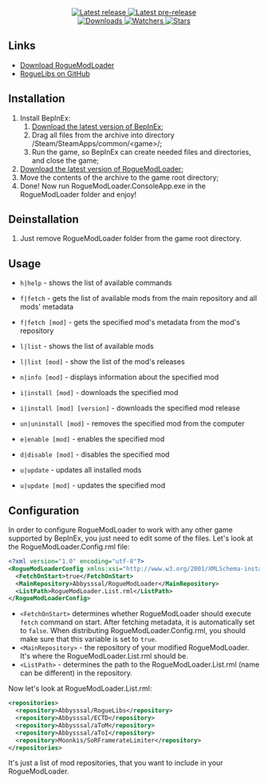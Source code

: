 <div align="center">
  <p>
    <a href="https://github.com/Abbysssal/RogueModLoader/releases/latest">
      <img src="https://img.shields.io/github/v/release/Abbysssal/RogueModLoader?label=Latest%20release&style=for-the-badge&logo=github" alt="Latest release"/>
    </a>
    <a href="https://github.com/Abbysssal/RogueModLoader/releases">
      <img src="https://img.shields.io/github/v/release/Abbysssal/RogueModLoader?include_prereleases&label=Latest%20pre-release&style=for-the-badge&logo=github" alt="Latest pre-release"/>
    </a>
    <br/>
    <a href="https://github.com/Abbysssal/RogueModLoader/releases">
      <img src="https://img.shields.io/github/downloads/Abbysssal/RogueModLoader/total?label=Downloads&style=for-the-badge" alt="Downloads"/>
    </a>
    <a href="https://github.com/Abbysssal/RogueModLoader/subscription">
      <img src="https://img.shields.io/github/watchers/Abbysssal/RogueModLoader?color=green&label=Watchers&style=for-the-badge" alt="Watchers"/>
    </a>
    <a href="https://github.com/Abbysssal/RogueModLoader/stargazers">
      <img src="https://img.shields.io/github/stars/Abbysssal/RogueModLoader?color=green&label=Stars&style=for-the-badge" alt="Stars"/>
    </a>
  </p>
</div>

## Links ##
*  [Download RogueModLoader](https://github.com/Abbysssal/RogueModLoader/releases)
*  [RogueLibs on GitHub](https://github.com/Abbysssal/RogueLibs)

## Installation ##
1.  Install BepInEx:
    1.  [Download the latest version of BepInEx](https://github.com/BepInEx/BepInEx/releases/latest);
    2.  Drag all files from the archive into directory /Steam/SteamApps/common/\<game>/;
    3.  Run the game, so BepInEx can create needed files and directories, and close the game;
3.  [Download the latest version of RogueModLoader](https://github.com/Abbysssal/RogueModLoader/releases/latest);
4.  Move the contents of the archive to the game root directory;
5.  Done! Now run RogueModLoader.ConsoleApp.exe in the RogueModLoader folder and enjoy!

## Deinstallation ##
1.  Just remove RogueModLoader folder from the game root directory.

## Usage ##

- `h|help` - shows the list of available commands

- `f|fetch` - gets the list of available mods from the main repository and all mods' metadata
- `f|fetch [mod]` - gets the specified mod's metadata from the mod's repository

- `l|list` - shows the list of available mods
- `l|list [mod]` - show the list of the mod's releases

- `n|info [mod]` - displays information about the specified mod

- `i|install [mod]` - downloads the specified mod
- `i|install [mod] [version]` - downloads the specified mod release
- `un|uninstall [mod]` - removes the specified mod from the computer

- `e|enable [mod]` - enables the specified mod
- `d|disable [mod]` - disables the specified mod

- `u|update` - updates all installed mods
- `u|update [mod]` - updates the specified mod

## Configuration ##

In order to configure RogueModLoader to work with any other game supported by BepInEx, you just need to edit some of the files. Let's look at the RogueModLoader.Config.rml file:
```xml
<?xml version="1.0" encoding="utf-8"?>
<RogueModLoaderConfig xmlns:xsi="http://www.w3.org/2001/XMLSchema-instance" xmlns:xsd="http://www.w3.org/2001/XMLSchema">
  <FetchOnStart>true</FetchOnStart>
  <MainRepository>Abbysssal/RogueModLoader</MainRepository>
  <ListPath>RogueModLoader.List.rml</ListPath>
</RogueModLoaderConfig>
```
- `<FetchOnStart>` determines whether RogueModLoader should execute `fetch` command on start. After fetching metadata, it is automatically set to `false`. When distributing RogueModLoader.Config.rml, you should make sure that this variable is set to `true`.
- `<MainRepository>` - the repository of your modified RogueModLoader. It's where the RogueModLoader.List.rml should be.
- `<ListPath>` - determines the path to the RogueModLoader.List.rml (name can be different) in the repository.

Now let's look at RogueModLoader.List.rml:
```xml
<repositories>
  <repository>Abbysssal/RogueLibs</repository>
  <repository>Abbysssal/ECTD</repository>
  <repository>Abbysssal/aToM</repository>
  <repository>Abbysssal/aToI</repository>
  <repository>Moonkis/SoRFramerateLimiter</repository>
</repositories>
```
It's just a list of mod repositories, that you want to include in your RogueModLoader.






